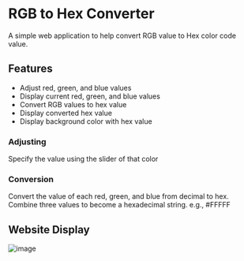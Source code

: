 # RGB to Hex Converter
A simple web application to help convert RGB value to Hex color code value.

## Features
- Adjust red, green, and blue values
- Display current red, green, and blue values
- Convert RGB values to hex value
- Display converted hex value
- Display background color with hex value

### Adjusting
Specify the value using the slider of that color

### Conversion
Convert the value of each red, green, and blue from decimal to hex.
Combine three values to become a hexadecimal string. e.g., #FFFFF

## Website Display
 ![image](https://drive.google.com/uc?export=view&id=11zaUkcXShMw3uA68AXgb1dOLwJ9KpAkF)